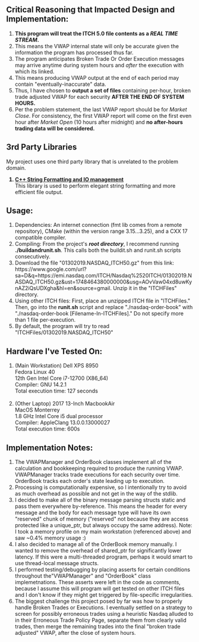 ## Critical Reasoning that Impacted Design and Implementation:
<ol>
    <li><b>This program will treat the ITCH 5.0 file contents as a <em>REAL TIME STREAM</em>.</b></li>
    <li>This means the VWAP internal state will only be accurate given the information the program has processed thus far.</li>
    <li>The program anticipates Broken Trade Or Order Execution messages may arrive anytime during system hours and <em>after</em> the execution with which its linked.</li> 
    <li>This means producing VWAP output at the end of each period may contain "eventually-inaccurate" data.</li>
    <li>Thus, I have chosen to <b>output a set of files</b> containing per-hour, broken trade adjusted VWAP for each security <b>AFTER THE END OF SYSTEM HOURS.</b></li>
    <li>Per the problem statement, the last VWAP report should be for <em>Market Close</em>. For consistency, the first VWAP report will come on the first even hour after <em>Market Open</em> (10 hours after midnight) and <b>no after-hours trading data will be considered.</b></li>
</ol>

## 3rd Party Libraries
My project uses one third party library that is unrelated to the problem domain.   
<ol>
    <b><a href="https://fmt.dev/11.0/" ><li>C++ String Formatting and IO management</li></a></b>
    This library is used to perform elegant string formatting and more efficient file output. 
</ol>

## Usage:
<ol>
    <li>Dependencies: An internet connection (fmt lib comes from a remote repository), CMake (within the version range 3.15...3.25), and a CXX 17 compatible compiler.</li>
    <li>Compiling: From the project's <em><b>root directory</b></em>, I recommend running <b>./buildandrunit.sh</b>. This calls both the buildit.sh and runit.sh scripts consecutively.</li>
    <li>Download the file "01302019.NASDAQ_ITCH50.gz" from this link: https://www.google.com/url?sa=D&q=https://emi.nasdaq.com/ITCH/Nasdaq%2520ITCH/01302019.NASDAQ_ITCH50.gz&ust=1748464380000000&usg=AOvVaw04xd8uwKynAZ2iQsUDXgha&hl=en&source=gmail. Unzip it in the "ITCHFiles" directory. 
    <li>Using other ITCH files: First, place an unzipped ITCH file in "ITCHFiles." Then, go into the <b>runit.sh</b> script and replace "./nasdaq-order-book" with "./nasdaq-order-book [Filename-In-ITCHFiles]." Do not specify more than 1 file per-execution.</li>
    <li>By default, the program will try to read "ITCHFiles/01302019.NASDAQ_ITCH50"</li>
</ol>

## Hardware I've Tested On:
<ol>
    <li>(Main Workstation) Dell XPS 8950<br>Fedora Linux 40<br>12th Gen Intel Core i7-12700 (X86_64) <br>Compiler: GNU 14.2.1<br>Total execution time: 127 seconds</li><br>
    <li>(Other Laptop) 2017 13-Inch MacbookAir<br> MacOS Monterrey<br>1.8 GHz Intel Core i5 dual processor<br>Compiler: AppleClang 13.0.0.13000027<br>Total execution time: 600s</li>
</ol>

## Implementation Notes:
<ol>
    <li>The VWAPManager and OrderBook classes implement all of the calculation and bookkeeping required to produce the running VWAP. VWAPManager tracks trade executions for each security over time. OrderBook tracks each order's state leading up to execution.</li>
    <li>Processing is computationally expensive, so I intentionally try to avoid as much overhead as possible and not get in the way of the stdlib.
    <li>I decided to make all of the binary message parsing structs static and pass them everywhere by-reference. This means the header for every message and the body for each message type will have its own "reserved" chunk of memory ("reserved" not because they are access protected like a unique_ptr, but always occupy the same address). Note: I took a memory profile on my main workstation (referenced above) and saw ~0.4% memory usage :)</li>
    <li>I also decided to manage all of the OrderBook memory manually. I wanted to remove the overhead of shared_ptr for significantly lower latency. If this were a multi-threaded program, perhaps it would smart to use thread-local message structs. </li>
    <li>I performed testing/debugging by placing asserts for certain conditions throughout the"VWAPManager" and "OrderBook" class implemetnations. These asserts were left in the code as comments, because I assume this will program will get tested on other ITCH files and I don't know if they might get triggered by file-specific irregularities. </li>
    <li>The biggest challenge this project posed by far was how to properly handle Broken Trades or Executions. I eventually settled on a strategy to screen for possibly erroneous trades using a heuristic Nasdaq alluded to in their Erroneous Trade Policy Page, separate them from clearly valid trades, then merge the remaining trades into the final "broken trade adjusted" VWAP, after the close of system hours. </li>
</ol>